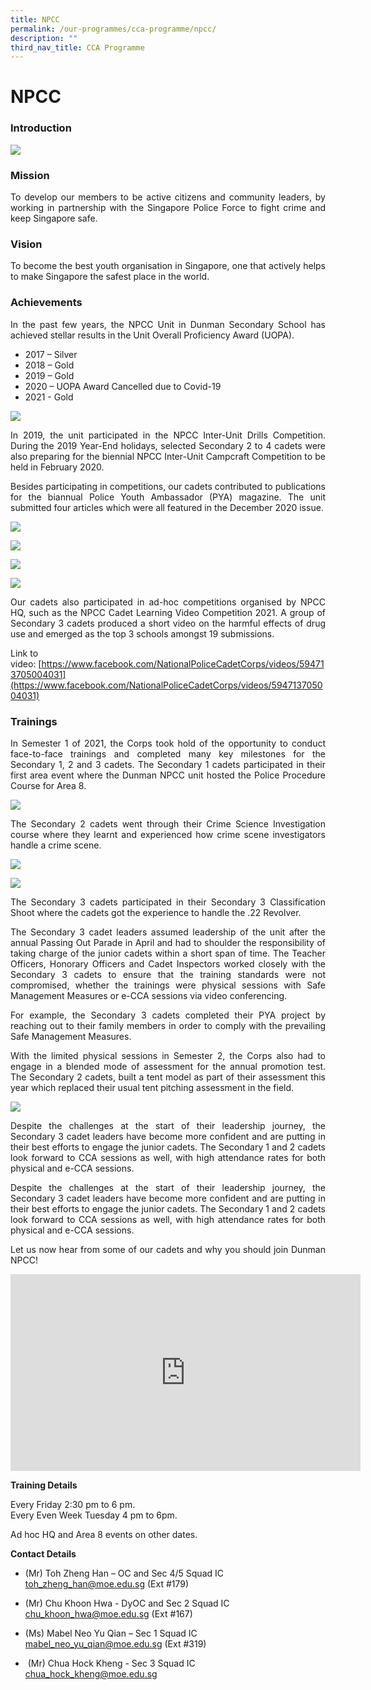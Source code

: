 ```yaml
---
title: NPCC
permalink: /our-programmes/cca-programme/npcc/
description: ""
third_nav_title: CCA Programme
---
```




# NPCC

### Introduction

![](/images/Student%20Development%20Programme/CCA%20Programme/Uniformed%20Groups/NPCC/NPCC_Members_2021.jpg)

### Mission

<p style="text-align: justify;">To develop our members to be active citizens and community leaders, by working in partnership with the Singapore Police Force to fight crime and keep Singapore safe.</p>

### Vision

<p style="text-align: justify;">To become the best youth organisation in Singapore, one that actively helps to make Singapore the safest place in the world.</p>

### Achievements

<p style="text-align: justify;">In the past few years, the NPCC Unit in Dunman Secondary School has achieved stellar results in the Unit Overall Proficiency Award (UOPA).</p>

*   2017 – Silver
*   2018 – Gold
*   2019 – Gold
*   2020 – UOPA Award Cancelled due to Covid-19
*   2021 - Gold

![](/images/Student%20Development%20Programme/CCA%20Programme/Uniformed%20Groups/NPCC/UOPA_2018.jpeg)

<p style="text-align: justify;">In 2019, the unit participated in the NPCC Inter-Unit Drills Competition. During the 2019 Year-End holidays, selected Secondary 2 to 4 cadets were also preparing for the biennial NPCC Inter-Unit Campcraft Competition to be held in February 2020. </p>

<p style="text-align: justify;">Besides participating in competitions, our cadets contributed to publications for the biannual Police Youth Ambassador (PYA) magazine. The unit submitted four articles which were all featured in the December 2020 issue.</p>

![](/images/Student%20Development%20Programme/CCA%20Programme/Uniformed%20Groups/NPCC/PYAMag_2020_1.png)

![](/images/Student%20Development%20Programme/CCA%20Programme/Uniformed%20Groups/NPCC/PYAMag_2020_3.png)

![](/images/Student%20Development%20Programme/CCA%20Programme/Uniformed%20Groups/NPCC/PYAMag_2020_5.png)

![](/images/Student%20Development%20Programme/CCA%20Programme/Uniformed%20Groups/NPCC/PYAMag_2020_6.png)

<p style="text-align: justify;">Our cadets also participated in ad-hoc competitions organised by NPCC HQ, such as the NPCC Cadet Learning Video Competition 2021. A group of Secondary 3 cadets produced a short video on the harmful effects of drug use and emerged as the top 3 schools amongst 19 submissions.</p>

Link to video: [https://www.facebook.com/NationalPoliceCadetCorps/videos/594713705004031](https://www.facebook.com/NationalPoliceCadetCorps/videos/594713705004031)  

### Trainings
  
<p style="text-align: justify;">In Semester 1 of 2021, the Corps took hold of the opportunity to conduct face-to-face trainings and completed many key milestones for the Secondary 1, 2 and 3 cadets. The Secondary 1 cadets participated in their first area event where the Dunman NPCC unit hosted the Police Procedure Course for Area 8.</p>

![](/images/Student%20Development%20Programme/CCA%20Programme/Uniformed%20Groups/NPCC/PP_2021_updated.png)

<p style="text-align: justify;">The Secondary 2 cadets went through their Crime Science Investigation course where they learnt and experienced how crime scene investigators handle a crime scene.</p>

![](/images/Student%20Development%20Programme/CCA%20Programme/Uniformed%20Groups/NPCC/CSI_2021_1.jpg)

![](/images/Student%20Development%20Programme/CCA%20Programme/Uniformed%20Groups/NPCC/CS1_2021_2.jpg)

<p style="text-align: justify;">The Secondary 3 cadets participated in their Secondary 3 Classification Shoot where the cadets got the experience to handle the .22 Revolver. </p>

<p style="text-align: justify;">The Secondary 3 cadet leaders assumed leadership of the unit after the annual Passing Out Parade in April and had to shoulder the responsibility of taking charge of the junior cadets within a short span of time. The Teacher Officers, Honorary Officers and Cadet Inspectors worked closely with the Secondary 3 cadets to ensure that the training standards were not compromised, whether the trainings were physical sessions with Safe Management Measures or e-CCA sessions via video conferencing. </p>

<p style="text-align: justify;">For example, the Secondary 3 cadets completed their PYA project by reaching out to their family members in order to comply with the prevailing Safe Management Measures. </p>

<p style="text-align: justify;">With the limited physical sessions in Semester 2, the Corps also had to engage in a blended mode of assessment for the annual promotion test. The Secondary 2 cadets, built a tent model as part of their assessment this year which replaced their usual tent pitching assessment in the field.</p>

![](/images/Student%20Development%20Programme/CCA%20Programme/Uniformed%20Groups/NPCC/Campcraft_Sec2.jpg)

<p style="text-align: justify;">Despite the challenges at the start of their leadership journey, the Secondary 3 cadet leaders have become more confident and are putting in their best efforts to engage the junior cadets. The Secondary 1 and 2 cadets look forward to CCA sessions as well, with high attendance rates for both physical and e-CCA sessions. </p>

<p style="text-align: justify;">Despite the challenges at the start of their leadership journey, the Secondary 3 cadet leaders have become more confident and are putting in their best efforts to engage the junior cadets. The Secondary 1 and 2 cadets look forward to CCA sessions as well, with high attendance rates for both physical and e-CCA sessions. </p>

<p style="text-align: justify;">Let us now hear from some of our cadets and why you should join Dunman NPCC!</p>

<iframe width="560" height="315" src="https://www.youtube.com/embed/PdUDVwzU5p0" title="YouTube video player" frameborder="0" allow="accelerometer; autoplay; clipboard-write; encrypted-media; gyroscope; picture-in-picture" allowfullscreen></iframe>

**Training Details**  

Every Friday 2:30 pm to 6 pm.  
Every Even Week Tuesday 4 pm to 6pm.

Ad hoc HQ and Area 8 events on other dates.

**Contact Details**

*   (Mr) Toh Zheng Han – OC and Sec 4/5 Squad IC
[toh\_zheng\_han@moe.edu.sg](mailto:toh_zheng_han@moe.edu.sg) (Ext #179)

*   (Mr) Chu Khoon Hwa - DyOC and Sec 2 Squad IC
[chu\_khoon\_hwa@moe.edu.sg](mailto:chu_khoon_hwa@moe.edu.sg) (Ext #167)

*   (Ms) Mabel Neo Yu Qian – Sec 1 Squad IC
[mabel\_neo\_yu\_qian@moe.edu.sg](mailto:mabel_neo_yu_qian@moe.edu.sg) (Ext #319)

*    (Mr) Chua Hock Kheng - Sec 3 Squad IC
[chua\_hock\_kheng@moe.edu.sg](mailto:chua_hock_kheng@moe.edu.sg)